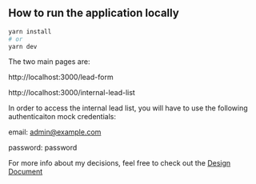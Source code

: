 ## How to run the application locally

```bash
yarn install
# or
yarn dev
```

The two main pages are:

http://localhost:3000/lead-form 

http://localhost:3000/internal-lead-list

In order to access the internal lead list, you will have to use the following authenticaiton mock credentials:

email: admin@example.com

password: password

For more info about my decisions, feel free to check out the [Design Document](https://github.com/dougwperez/alma-app/blob/main/DesignDocument.MD)




